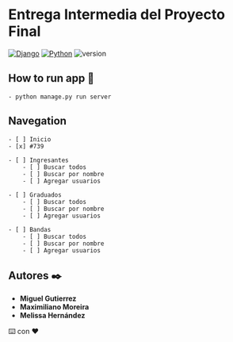 # Entrega Intermedia del Proyecto Final

[![Django](https://img.shields.io/badge/Django-4.1.0-6CAE75)](https://docs.djangoproject.com/en/4.1/) 
[![Python](https://img.shields.io/badge/Python-3.8.9-FFD23F)](https://docs.python.org/3/)
![version](https://img.shields.io/badge/last%20update-2022--09--07-967AA1)


## How to run app 🚀
    - python manage.py run server

## Navegation
    - [ ] Inicio
    - [x] #739

    - [ ] Ingresantes
        - [ ] Buscar todos
        - [ ] Buscar por nombre
        - [ ] Agregar usuarios

    - [ ] Graduados
        - [ ] Buscar todos
        - [ ] Buscar por nombre
        - [ ] Agregar usuarios
        
    - [ ] Bandas
        - [ ] Buscar todos
        - [ ] Buscar por nombre
        - [ ] Agregar usuarios

## Autores ✒️

* **Miguel Gutierrez** 
* **Maximiliano Moreira** 
* **Melissa Hernández** 

⌨️ con ❤️